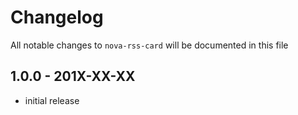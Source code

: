 # Changelog

All notable changes to `nova-rss-card` will be documented in this file

## 1.0.0 - 201X-XX-XX

- initial release
